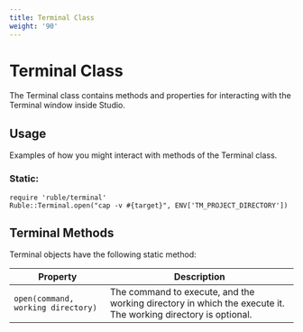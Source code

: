 ```yaml
---
title: Terminal Class
weight: '90'
---
```


# Terminal Class

The Terminal class contains methods and properties for interacting with the Terminal window inside Studio.

## Usage

Examples of how you might interact with methods of the Terminal class.

### Static:

```
require 'ruble/terminal'
Ruble::Terminal.open("cap -v #{target}", ENV['TM_PROJECT_DIRECTORY'])
```

## Terminal Methods

Terminal objects have the following static method:

| Property | Description |
| --- | --- |
| `open(command, working directory)` | The command to execute, and the working directory in which the execute it. The working directory is optional. |
